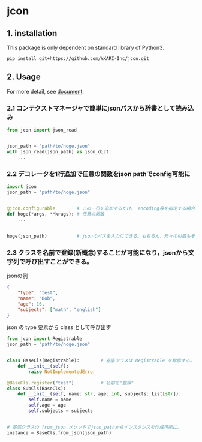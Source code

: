 # jcon

## 1. installation
This package is only dependent on standard library of Python3.

`pip install git+https://github.com/AKARI-Inc/jcon.git`

## 2. Usage
For more detail, see [document](https://akari-inc.github.io/jcon/).
### 2.1 コンテクストマネージャで簡単にjsonパスから辞書として読み込み
```Python
from jcon import json_read


json_path = "path/to/hoge.json"
with json_read(json_path) as json_dict:
    ...
```

### 2.2 デコレータを1行追加で任意の関数をjson pathでconfig可能に
```Python
import jcon
json_path = "path/to/hoge.json"


@jcon.configurable        # この一行を追加するだけ。 encoding等を指定する場合は `@jcon.configurable(encoding=hoge)` とする(document参照)。
def hoge(*args, **krags): # 任意の関数
    ...
    
    
hoge(json_path)           # jsonのパスを入力にできる。もちろん，元々の引数もその後に入力できる。
```

### 2.3 クラスを名前で登録(新概念)することが可能になり，jsonから文字列で呼び出すことができる。
jsonの例
```Json
{
    "type": "test",
    "name": "Bob",
    "age": 16,
    "subjects": ["math", "english"]
}
```
json の type 要素から class として呼び出す
```Python
from jcon import Registrable 
json_path = "path/to/hoge.json"


class BaseCls(Registrable):        # 基底クラスは Registrable を継承する。
    def __init__(self):
        raise NotImplementedError
        
@BaseCls.register("test")          # 名前を"登録"
class SubCls(BaseCls):
    def __init__(self, name: str, age: int, subjects: List[str]):
        self.name = name
        self.age = age
        self.subjects = subjects
        

# 基底クラスの from_json メソッドでjson_pathからインスタンスを作成可能に。
instance = BaseCls.from_json(json_path)
```
